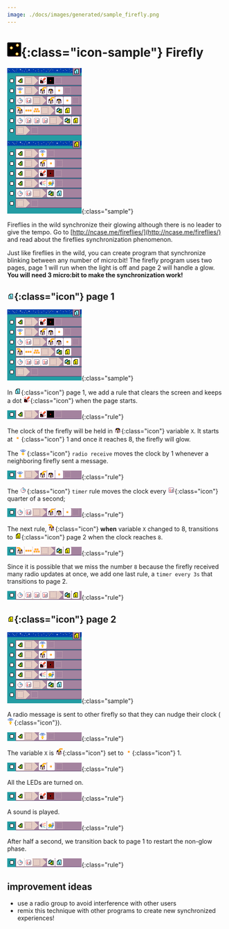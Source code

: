 ```yaml
---
image: ./docs/images/generated/sample_firefly.png
---
```


# ![Firefly icon](../images/generated/icon_sample_firefly.png){:class="icon-sample"} Firefly

![firefly MicroCode program](../images/generated/sample_firefly.png){:class="sample"}

Fireflies in the wild synchronize their glowing although there is no leader to give the tempo.
Go to [http://ncase.me/fireflies/](http://ncase.me/fireflies/) and read about the fireflies synchronization phenomenon.

Just like fireflies in the wild, you can create program that synchronize blinking
between any number of micro:bit! The firefly program uses two pages, page 1 will run when the light is off
and page 2 will handle a glow. **You will need 3 micro:bit to make the synchronization work!**

## ![page 1](../images/generated/icon_M1.png){:class="icon"} page 1

![firefly page 1](../images/generated/sample_firefly_page_1.png){:class="sample"}

In ![page 1](../images/generated/icon_M1.png){:class="icon"} page 1, we add a rule that clears the screen and keeps a dot ![screen](../images/generated/icon_A5.png){:class="icon"} when the page starts.

![firefly page 1 rule 1](../images/generated/sample_firefly_page_1_rule_1.png){:class="rule"}

The clock of the firefly will be held in ![get variable X](../images/generated/icon_M20A.png){:class="icon"} variable `X`. It starts at ![value 1](../images/generated/icon_M6.png){:class="icon"} 1 and once it reaches 8, the firefly will glow.

The ![radio receive](../images/generated/icon_S7.png){:class="icon"} `radio receive` moves the clock by 1 whenever a neighboring firefly sent a message.

![when radio receive, do increment X by 1](../images/generated/sample_firefly_page_1_rule_2.png){:class="rule"}

The ![timer](../images/generated/icon_S4.png){:class="icon"} `timer` rule moves the clock every ![quarter of a second](../images/generated/icon_F13.png){:class="icon"} quarter of a second;

![when timer quarter of second, do increment X by 1](../images/generated/sample_firefly_page_1_rule_3.png){:class="rule"}

The next rule, ![variable X changed](../images/generated/icon_S9A.png){:class="icon"} **when** variable `X` changed to 8, transitions to ![page 2](../images/generated/icon_M2.png){:class="icon"} page 2 when the clock reaches `8`.

![when variable X changed to 8, switch to page 2](../images/generated/sample_firefly_page_1_rule_4.png){:class="rule"}

Since it is possible that we miss the number `8` because the firefly received many radio updates at once,
we add one last rule, a `timer every 3s` that transitions to page 2.

![when timer 3s, do switch to page 2](../images/generated/sample_firefly_page_1_rule_5.png){:class="rule"}

## ![page 2](../images/generated/icon_M2.png){:class="icon"} page 2

![firefly page 1](../images/generated/sample_firefly_page_2.png){:class="sample"}

A radio message is sent to other firefly so that they can nudge their clock (![radio send](../images/generated/icon_A6.png){:class="icon"}).

![when page started, send radio message](../images/generated/sample_firefly_page_2_rule_1.png){:class="rule"}

The variable `X` is ![set variable X](../images/generated/icon_A9A.png){:class="icon"} set to ![value 1](../images/generated/icon_M6.png){:class="icon"} 1.

![when page started, set variable X to 1](../images/generated/sample_firefly_page_2_rule_2.png){:class="rule"}

All the LEDs are turned on.

![when page started, do turn all LEDs on](../images/generated/sample_firefly_page_2_rule_3.png){:class="rule"}

A sound is played.

![when page started, do play hello](../images/generated/sample_firefly_page_2_rule_4.png){:class="rule"}

After half a second, we transition back to page 1 to restart the non-glow phase.

![when timer half a second, do switch to page 1](../images/generated/sample_firefly_page_2_rule_5.png){:class="rule"}

## improvement ideas

-   use a radio group to avoid interference with other users
-   remix this technique with other programs to create new synchronized experiences!

